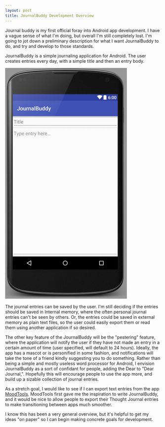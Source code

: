 ```yaml
---
layout: post
title: JournalBuddy Development Overview
---
```


Journal buddy is my first official foray into Android app development. I have a vague sense of what I'm doing, but overall I'm still completely lost. I'm going to jot down a preliminary description for what I want JournalBuddy to do, and try and develop to those standards.

JournalBuddy is a simple journaling application for Android. The user creates entries every day, with a simple title and then an entry body. 

![New entry screen as of 1/4/2016](../images/new-entry/new-entry.png)

The journal entries can be saved by the user. I'm still deciding if the entries should be saved in Internal memory, where the often personal journal entries can't be seen by others. Or, the entries could be saved in external memory as plain text files, so the user could easily export them or read them using another application if so desired. 

The other key feature of the JournalBuddy will be the "pestering" feature, where the application will notify the user if they have not made an entry in a certain amount of time (user specified, will default to 24 hours). 
Ideally, the app has a mascot or is personified in some fashion, and notifications will take the tone of a friend kindly suggesting you to do something. Rather than being a simple and mostly useless word processor for Android, I envision JournalBuddy as a sort of confidant for people, adding the Dear to "Dear Journal,". Hopefully this will encourage people to use the app more, and build up a sizable collection of journal entries. 

As a stretch goal, I would like to see if I can export text entries from the app [MoodTools](https://play.google.com/store/apps/details?id=com.moodtools.moodtools&hl=en). MoodTools first gave me the inspiration to write JournalBuddy, and it would be nice to allow people to export their Thought Journal entries to make transitioning between apps much smoother. 

I know this has been a very general overview, but it's helpful to get my ideas "on paper" so I can begin making concrete goals for development. 